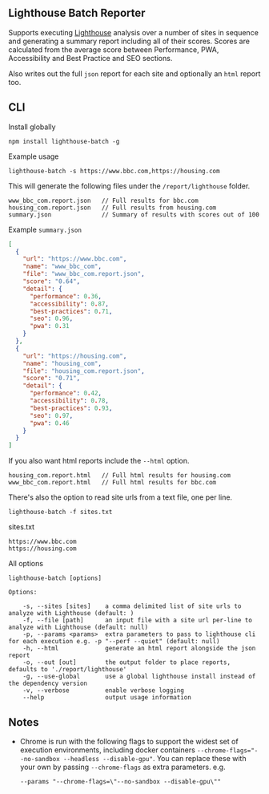 ## Lighthouse Batch Reporter

Supports executing
[Lighthouse](https://developers.google.com/web/tools/lighthouse) analysis over a
number of sites in sequence and generating a summary report including all of
their scores. Scores are calculated from the average score between Performance,
PWA, Accessibility and Best Practice and SEO sections.

Also writes out the full `json` report for each site and optionally an `html`
report too.

## CLI

Install globally

    npm install lighthouse-batch -g

Example usage

    lighthouse-batch -s https://www.bbc.com,https://housing.com

This will generate the following files under the `/report/lighthouse` folder.

    www_bbc_com.report.json   // Full results for bbc.com
    housing_com.report.json   // Full results from housing.com
    summary.json              // Summary of results with scores out of 100

Example `summary.json`

```json
[
  {
    "url": "https://www.bbc.com",
    "name": "www_bbc_com",
    "file": "www_bbc_com.report.json",
    "score": "0.64",
    "detail": {
      "performance": 0.36,
      "accessibility": 0.87,
      "best-practices": 0.71,
      "seo": 0.96,
      "pwa": 0.31
    }
  },
  {
    "url": "https://housing.com",
    "name": "housing_com",
    "file": "housing_com.report.json",
    "score": "0.71",
    "detail": {
      "performance": 0.42,
      "accessibility": 0.78,
      "best-practices": 0.93,
      "seo": 0.97,
      "pwa": 0.46
    }
  }
]
```

If you also want html reports include the `--html` option.

    housing_com.report.html   // Full html results for housing.com
    www_bbc_com.report.html   // Full html results for bbc.com

There's also the option to read site urls from a text file, one per line.

    lighthouse-batch -f sites.txt

sites.txt

```text
https://www.bbc.com
https://housing.com
```

All options

    lighthouse-batch [options]

    Options:

        -s, --sites [sites]    a comma delimited list of site urls to analyze with Lighthouse (default: )
        -f, --file [path]      an input file with a site url per-line to analyze with Lighthouse (default: null)
        -p, --params <params>  extra parameters to pass to lighthouse cli for each execution e.g. -p "--perf --quiet" (default: null)
        -h, --html             generate an html report alongside the json report
        -o, --out [out]        the output folder to place reports, defaults to './report/lighthouse'
        -g, --use-global       use a global lighthouse install instead of the dependency version
        -v, --verbose          enable verbose logging
        --help                 output usage information

## Notes

- Chrome is run with the following flags to support the widest set of execution
  environments, including docker containers
  `--chrome-flags="--no-sandbox --headless --disable-gpu"`. You can replace
  these with your own by passing `--chrome-flags` as extra parameters. e.g.

  `--params "--chrome-flags=\"--no-sandbox --disable-gpu\""`
